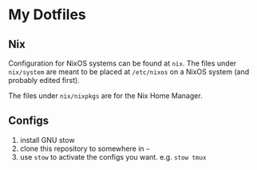 # My Dotfiles

## Nix
Configuration for NixOS systems can be found at `nix`. The files under `nix/system` are meant to
be placed at `/etc/nixos` on a NixOS system (and probably edited first).

The files under `nix/nixpkgs` are for the Nix Home Manager.


## Configs
1. install GNU stow
2. clone this repository to somewhere in `~`
3. use `stow` to activate the configs you want. e.g. `stow tmux`

